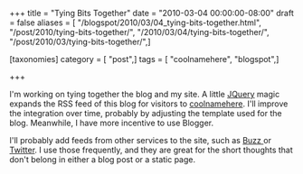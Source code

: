 +++
title = "Tying Bits Together"
date = "2010-03-04 00:00:00-08:00"
draft = false
aliases = [ "/blogspot/2010/03/04_tying-bits-together.html", "/post/2010/tying-bits-together/", "/2010/03/04/tying-bits-together/", "/post/2010/03/tying-bits-together/",]

[taxonomies]
category = [ "post",]
tags = [ "coolnamehere", "blogspot",]

+++

[coolnamehere]: /categories/coolnamehere/
[JQuery]: http://jquery.com

I'm working on tying together the blog and my site. A little [JQuery][] magic
expands the RSS feed of this blog for visitors to [coolnamehere][]. I'll
improve the integration over time, probably by adjusting the template used
for the blog. Meanwhile, I have more incentive to use Blogger.
<!--more-->

<p>I'll probably add feeds from other services to the site, such as <a href="http://www.google.com/profiles/brian.wisti#buzz">Buzz </a>or <a href="http://twitter.com/brianwisti">Twitter</a>. I use those frequently, and they are great for the short thoughts that don't belong in either a blog post or a static page.</p>